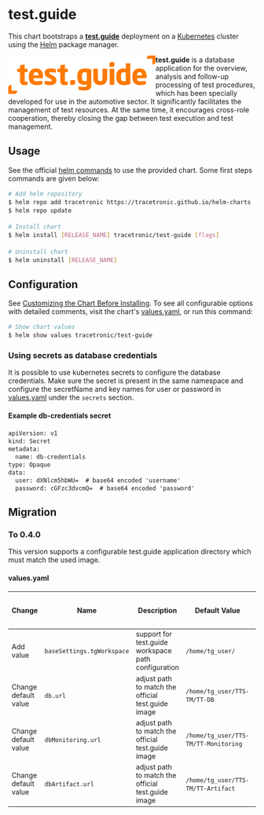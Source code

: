 # test.guide

This chart bootstraps a **[test.guide](https://www.tracetronic.com/products/test-guide/)** deployment on a [Kubernetes](http://kubernetes.io) cluster using the [Helm](https://helm.sh) package manager.

<img src=".../../../../.github/img/test_guide_logo.png" align="left" alt="Automotive DevOps Platform" style="width: 300px">

**test.guide** is a database application for the overview, analysis and follow-up processing of test procedures, which has been specially developed for use in the automotive sector. It significantly facilitates the management of test resources. At the same time, it encourages cross-role cooperation, thereby closing the gap between test execution and test management.

## Usage

See the official [helm commands](https://helm.sh/docs/helm/helm/) to use the provided chart. Some first steps commands are given below:

```bash
# Add helm repository
$ helm repo add tracetronic https://tracetronic.github.io/helm-charts
$ helm repo update

# Install chart
$ helm install [RELEASE_NAME] tracetronic/test-guide [flags]

# Uninstall chart
$ helm uninstall [RELEASE_NAME]
```

## Configuration

See [Customizing the Chart Before Installing](https://helm.sh/docs/intro/using_helm/#customizing-the-chart-before-installing).
To see all configurable options with detailed comments, visit the chart's [values.yaml](./values.yaml), or run this command:

```bash
# Show chart values
$ helm show values tracetronic/test-guide
```

### Using secrets as database credentials
It is possible to use kubernetes secrets to configure the database credentials. Make sure the secret is present in the same namespace and configure the secretName and key names for user or password in [values.yaml](./values.yaml) under the `secrets` section.

#### Example db-credentials secret
```
apiVersion: v1
kind: Secret
metadata:
  name: db-credentials
type: Opaque
data:
  user: dXNlcm5hbWU=  # base64 encoded 'username'
  password: cGFzc3dvcmQ=  # base64 encoded 'password'

```

## Migration

### To 0.4.0

This version supports a configurable test.guide application directory which must match the used image.

#### values.yaml

| Change | Name | Description | Default Value | Value to reuse existing clusters |
| ------ | ---- | ----------- | ------------- | -------------------------------- |
| Add value | `baseSettings.tgWorkspace` | support for test.guide workspace path configuration | `/home/tg_user/` | `/app/`|
| Change default value | `db.url` | adjust path to match the official test.guide image | `/home/tg_user/TTS-TM/TT-DB` | `/app/TTS-TM/TT-DB`|
| Change default value | `dbMonitoring.url` | adjust path to match the official test.guide image | `/home/tg_user/TTS-TM/TT-Monitoring` | `/app/TTS-TM/TT-Monitoring`|
| Change default value | `dbArtifact.url` | adjust path to match the official test.guide image | `/home/tg_user/TTS-TM/TT-Artifact` | `/app/TTS-TM/TT-Artifact`|
